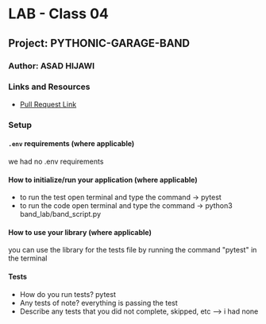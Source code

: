 # LAB - Class 04

## Project: PYTHONIC-GARAGE-BAND

### Author: ASAD HIJAWI

### Links and Resources

- [Pull Request Link](https://github.com/asadhijj/madlib-cli/pull/1)


### Setup

#### `.env` requirements (where applicable)

we had no .env requirements

#### How to initialize/run your application (where applicable)

- to run the test open terminal and type the command -> pytest
- to run the code open terminal and type the command -> python3 band_lab/band_script.py

#### How to use your library (where applicable)
you can use the library for the tests file by running the command "pytest" in the terminal

#### Tests

- How do you run tests? pytest
- Any tests of note? everything is passing the test 
- Describe any tests that you did not complete, skipped, etc --> i had none

